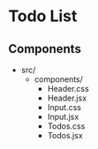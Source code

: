 # Todo List

## Components

- src/
  - components/
    - Header.css   
    - Header.jsx
    - Input.css
    - Input.jsx
    - Todos.css
    - Todos.jsx
  
  
